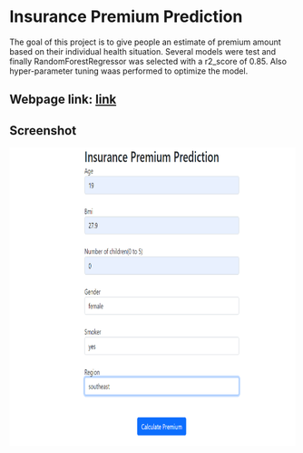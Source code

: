 # Insurance Premium Prediction
The goal of this project is to give people an estimate of premium amount based on their individual health situation. Several models were test and finally RandomForestRegressor was selected with a r2_score of 0.85. Also hyper-parameter tuning waas performed to optimize the model.

## Webpage link: [link](https://insurance111.herokuapp.com/)

## Screenshot
<img src='image/img.png' width=700 height=525>

